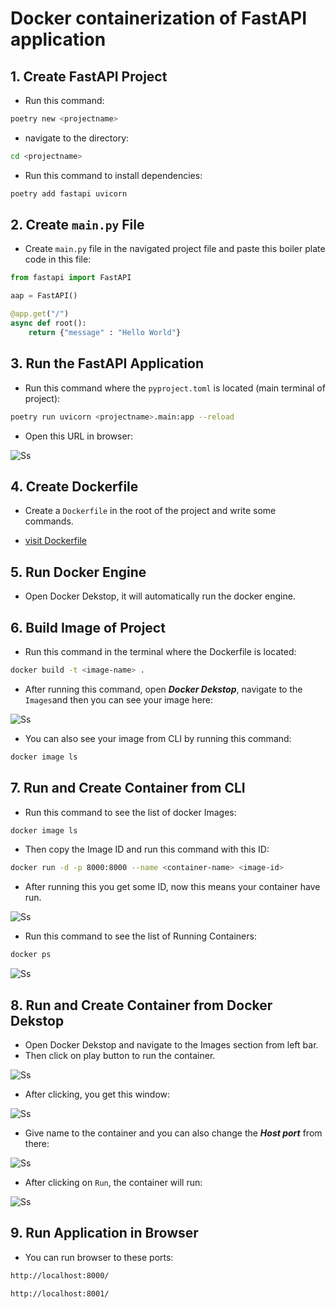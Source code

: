 # Docker containerization of FastAPI application 

## 1. Create FastAPI Project

- Run this command:

```bash
poetry new <projectname>
```

- navigate to the directory:

```bash
cd <projectname>
```

- Run this command to install dependencies:

```bash
poetry add fastapi uvicorn
```

## 2. Create `main.py` File

- Create `main.py` file in the navigated project file and paste this boiler plate code in this file:

```py
from fastapi import FastAPI

aap = FastAPI()

@app.get("/")
async def root():
    return {"message" : "Hello World"}
```

## 3. Run the FastAPI Application

- Run this command where the `pyproject.toml` is located (main terminal of project):

```bash
poetry run uvicorn <projectname>.main:app --reload
```

- Open this URL in browser:

![Ss](/05_fastapi-containerization/public/fastapi-container.jpg)

## 4. Create Dockerfile

- Create a `Dockerfile` in the root of the project and write some commands.

- [visit Dockerfile](/05_fastapi-containerization/Dockerfile)

## 5. Run Docker Engine

- Open Docker Dekstop, it will automatically run the docker engine.

## 6. Build Image of Project

- Run this command in the terminal where the Dockerfile is located:

```bash
docker build -t <image-name> .
```

- After running this command, open ***Docker Dekstop***, navigate to the `Images`and then you can see your image here:

![Ss](/05_fastapi-containerization/public/docker-image2.jpg)

- You can also see your image from CLI by running this command:

```bash
docker image ls
```

## 7. Run and Create Container from CLI

- Run this command to see the list of docker Images:

```bash
docker image ls
```

- Then copy the Image ID and run this command with this ID:

```bash
docker run -d -p 8000:8000 --name <container-name> <image-id>
```

- After running this you get some ID, now this means your container have run.

![Ss](/05_fastapi-containerization/public/container-cli2.jpg)

- Run this command to see the list of Running Containers:

```bash
docker ps
```

![Ss](/05_fastapi-containerization/public/container-cli3.jpg)

## 8. Run and Create Container from Docker Dekstop

- Open Docker Dekstop and navigate to the Images section from left bar.
- Then click on play button to run the container.

![Ss](/05_fastapi-containerization/public/fast-container.jpg)

- After clicking, you get this window:

![Ss](/05_fastapi-containerization/public/fast-container4.jpg)

- Give name to the container and you can also change the ***Host port*** from there:

![Ss](/05_fastapi-containerization/public/fast-container2.jpg)

- After clicking on `Run`, the container will run:

![Ss](/05_fastapi-containerization/public/fast-container3.jpg)

## 9. Run Application in Browser

- You can run browser to these ports:

```bash
http://localhost:8000/

http://localhost:8001/
```